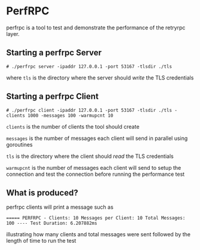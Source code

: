 # PerfRPC
perfrpc is a tool to test and demonstrate the performance of the retryrpc layer.

## Starting a perfrpc Server

  `# ./perfrpc server -ipaddr 127.0.0.1 -port 53167 -tlsdir ./tls`

  where `tls` is the directory where the server should *write* the TLS credentials

## Starting a perfrpc Client

  `# ./perfrpc client -ipaddr 127.0.0.1 -port 53167 -tlsdir ./tls -clients 1000 -messages 100 -warmupcnt 10`

  `clients` is the number of clients the tool should create

  `messages` is the number of messages each client will send in parallel using goroutines

  `tls` is the directory where the client should *read* the TLS credentials

  `warmupcnt` is the number of messages each client will send to setup the connection and test the connection before running the performance test

## What is produced?

perfrpc clients will print a message such as

  `===== PERFRPC - Clients: 10 Messages per Client: 10 Total Messages: 100 ---- Test Duration: 6.207882ms`

illustrating how many clients and total messages were sent followed by the length of time to run the test
